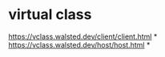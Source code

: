 # virtual class
 
https://vclass.walsted.dev/client/client.html *
https://vclass.walsted.dev/host/host.html *
